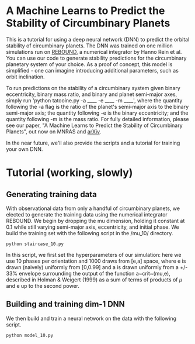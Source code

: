 # A Machine Learns to Predict the Stability of Circumbinary Planets

This is a tutorial for using a deep neural network (DNN) to predict the orbital stability of circumbinary planets. The DNN was trained on one million simulations run on [REBOUND](http://rebound.readthedocs.io/en/latest/index.html), a numerical integrator by Hanno Rein et al. You can use our code to generate stability predictions for the circumbinary planetary system of your choice. As a proof of concept, this model is simplified - one can imagine introducing additional parameters, such as orbit inclination. 

To run predictions on the stability of a circumbinary system given binary eccentricity, binary mass ratio, and binary and planet semi-major axes, simply run 'python tatooine.py -a ____ -e ____ -m ____', where the quantity following the -a flag is the ratio of the planet's semi-major axis to the binary semi-major axis; the quantity following -e is the binary eccentricity; and the quantity following -m is the mass ratio. For fully detailed information, please see our paper, "A Machine Learns to Predict the Stability of Circumbinary Planets", out now on MNRAS and [arXiv](https://arxiv.org/abs/1801.03955).

In the near future, we'll also provide the scripts and a tutorial for training your own DNN.

# Tutorial (working, slowly)

## Generating training data
With observational data from only a handful of circumbinary planets, we elected to generate the training data using the numerical integrator REBOUND. We begin by dropping the mu dimension, holding it constant at 0.1 while still varying semi-major axis, eccentricity, and initial phase. We build the training set with the following script in the /mu_10/ directory.  

```
python staircase_10.py
```

In this script, we first set the hyperparameters of our simulation: here we use 10 phases per orientation and 1000 draws from [e,a] space, where e is drawn (naively) uniformly from [0,0.99] and a is drawn uniformly from a +/- 33% envelope surrounding the output of the function a~crit~(mu,e), described in Holman & Weigert (1999) as a sum of terms of products of $\mu$ and e up to the second power. 


## Building and training dim-1 DNN
We then build and train a neural network on the data with the following script. 

```
python model_10.py
```
 
